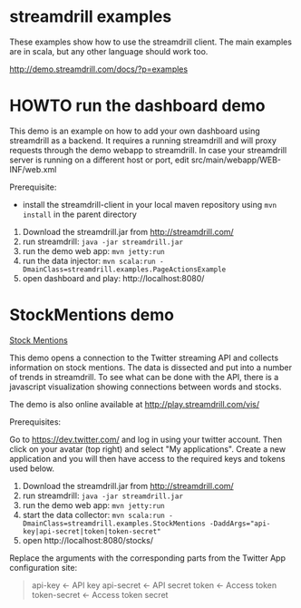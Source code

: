 streamdrill examples
====================

These examples show how to use the streamdrill client. The main examples are in scala, but any other language should
work too.

http://demo.streamdrill.com/docs/?p=examples

HOWTO run the dashboard demo
============================

This demo is an example on how to add your own dashboard using streamdrill as a backend.
It requires a running streamdrill and will proxy requests through the demo webapp to streamdrill.
In case your streamdrill server is running on a different host or port, edit src/main/webapp/WEB-INF/web.xml

Prerequisite:

* install the streamdrill-client in your local maven repository using `mvn install` in the parent directory

1. Download the streamdrill.jar from http://streamdrill.com/
2. run streamdrill: `java -jar streamdrill.jar`
3. run the demo web app: `mvn jetty:run`
4. run the data injector: `mvn scala:run -DmainClass=streamdrill.examples.PageActionsExample`
5. open dashboard and play: http://localhost:8080/


StockMentions demo
==================

[Stock Mentions](https://raw.githubusercontent.com/thinkberg/streamdrill-client/master/examples/src/main/webapp/stocks/twistocks.png)

This demo opens a connection to the Twitter streaming API and collects information on stock mentions.
The data is dissected and put into a number of trends in streamdrill. To see what can be done with the API,
there is a javascript visualization showing connections between words and stocks.

The demo is also online available at http://play.streamdrill.com/vis/

Prerequisites:

Go to https://dev.twitter.com/ and log in using your twitter account. Then click on your avatar (top right)
and select "My applications". Create a new application and you will then have access to the required keys
and tokens used below.

1. Download the streamdrill.jar from http://streamdrill.com/
2. run streamdrill: `java -jar streamdrill.jar`
3. run the demo web app: `mvn jetty:run`
4. start the data collector: `mvn scala:run -DmainClass=streamdrill.examples.StockMentions -DaddArgs="api-key|api-secret|token|token-secret"`
5. open http://localhost:8080/stocks/

Replace the arguments with the corresponding parts from the Twitter App configuration site:

> api-key <- API key
> api-secret <- API secret
> token <- Access token
> token-secret <- Access token secret
